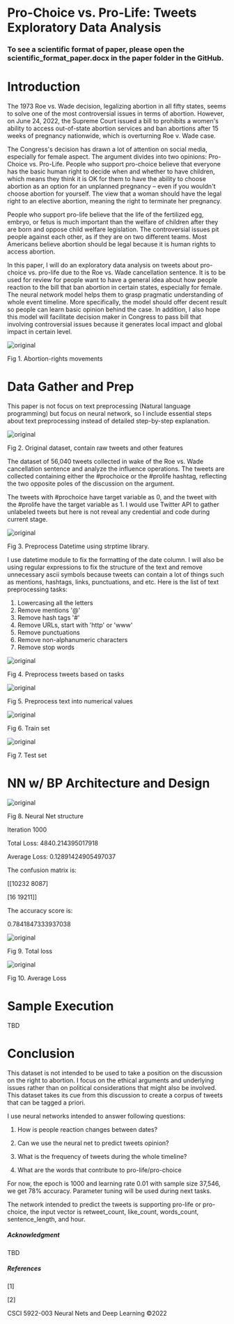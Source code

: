 # Pro-Choice vs. Pro-Life: Tweets Exploratory Data Analysis

### To see a scientific format of paper, please open the scientific_format_paper.docx in the paper folder in the GitHub. 

# Introduction

The 1973 Roe vs. Wade decision, legalizing abortion in all fifty states, seems to solve one of the most controversial issues in terms of abortion. However, on June 24, 2022, the Supreme Court issued a bill to prohibits a women's ability to access out-of-state abortion services and ban abortions after 15 weeks of pregnancy nationwide, which is overturning Roe v. Wade case.

The Congress's decision has drawn a lot of attention on social media, especially for female aspect. The argument divides into two opinions: Pro-Choice vs. Pro-Life. People who support pro-choice believe that everyone has the basic human right to decide when and whether to have children, which means they think it is OK for them to have the ability to choose abortion as an option for an unplanned pregnancy – even if you wouldn't choose abortion for yourself. The view that a woman should have the legal right to an elective abortion, meaning the right to terminate her pregnancy.

People who support pro-life believe that the life of the fertilized egg, embryo, or fetus is much important than the welfare of children after they are born and oppose child welfare legislation. The controversial issues pit people against each other, as if they are on two different teams. Most Americans believe abortion should be legal because it is human rights to access abortion.

In this paper, I will do an exploratory data analysis on tweets about pro-choice vs. pro-life due to the Roe vs. Wade cancellation sentence. It is to be used for review for people want to have a general idea about how people reaction to the bill that ban abortion in certain states, especially for female. The neural network model helps them to grasp pragmatic understanding of whole event timeline. More specifically, the model should offer decent result so people can learn basic opinion behind the case. In addition, I also hope this model will facilitate decision maker in Congress to pass bill that involving controversial issues because it generates local impact and global impact in certain level.

![original](./image/fig_1.jpg)

Fig 1. Abortion-rights movements

# Data Gather and Prep

This paper is not focus on text preprocessing (Natural language programming) but focus on neural network, so I include essential steps about text preprocessing instead of detailed step-by-step explanation.

![original](./image/fig_2.png)

Fig 2. Original dataset, contain raw tweets and other features

The dataset of 56,040 tweets collected in wake of the Roe vs. Wade cancellation sentence and analyze the influence operations. The tweets are collected containing either the #prochoice or the #prolife hashtag, reflecting the two opposite poles of the discussion on the argument.

The tweets with #prochoice have target variable as 0, and the tweet with the #prolife have the target variable as 1. I would use Twitter API to gather unlabeled tweets but here is not reveal any credential and code during current stage.

![original](./image/fig_3.png)

Fig 3. Preprocess Datetime using strptime library.

I use datetime module to fix the formatting of the date column. I will also be using regular expressions to fix the structure of the text and remove unnecessary ascii symbols because tweets can contain a lot of things such as mentions, hashtags, links, punctuations, and etc. Here is the list of text preprocessing tasks:

1. Lowercasing all the letters
2. Remove mentions '@'
3. Remove hash tags '#'
4. Remove URLs, start with 'http' or 'www'
5. Remove punctuations
6. Remove non-alphanumeric characters
7. Remove stop words

![original](./image/fig_4.png)

Fig 4. Preprocess tweets based on tasks

![original](./image/fig_5.png)

Fig 5. Preprocess text into numerical values

![original](./image/fig_6.png)

Fig 6. Train set

![original](./image/fig_7.png)

Fig 7. Test set

# NN w/ BP Architecture and Design

![original](./image/fig_8.png)

Fig 8. Neural Net structure

Iteration 1000

Total Loss: 4840.214395017918

Average Loss: 0.12891424905497037

The confusion matrix is:

[[10232 8087]

[16 19211]]

The accuracy score is:

0.7841847333937038

![original](./image/fig_9.png)

Fig 9. Total loss

![original](./image/fig_10.png)

Fig 10. Average Loss

# Sample Execution

TBD 

# Conclusion

This dataset is not intended to be used to take a position on the discussion on the right to abortion. I focus on the ethical arguments and underlying issues rather than on political considerations that might also be involved. This dataset takes its cue from this discussion to create a corpus of tweets that can be tagged a priori.

I use neural networks intended to answer following questions:

1. How is people reaction changes between dates?

2. Can we use the neural net to predict tweets opinion?

3. What is the frequency of tweets during the whole timeline?

4. What are the words that contribute to pro-life/pro-choice

For now, the epoch is 1000 and learning rate 0.01 with sample size 37,546, we get 78% accuracy. Parameter tuning will be used during next tasks.

The network intended to predict the tweets is supporting pro-life or pro-choice, the input vector is retweet\_count, like\_count, words\_count, sentence\_length, and hour.

##### Acknowledgment

TBD

##### References

[1]

[2]

CSCI 5922-003 Neural Nets and Deep Learning ©2022